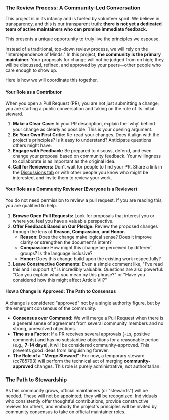 ### The Review Process: A Community-Led Conversation

This project is in its infancy and is fueled by volunteer spirit. We believe in transparency, and this is our transparent truth: **there is not yet a dedicated team of active maintainers who can promise immediate feedback.**

This presents a unique opportunity to truly live the principles we espouse.

Instead of a traditional, top-down review process, we will rely on the "Interdependence of Minds." In this project, **the community is the primary maintainer.** Your proposals for change will not be judged from on high; they will be discussed, refined, and approved by your peers—other people who care enough to show up.

Here is how we will coordinate this together.

#### Your Role as a Contributor

When you open a Pull Request (PR), you are not just submitting a change; you are starting a public conversation and taking on the role of its initial steward.

1. **Make a Clear Case:** In your PR description, explain the 'why' behind your change as clearly as possible. This is your opening argument.
2. **Be Your Own First Critic:** Re-read your changes. Does it align with the project's principles? Is it easy to understand? Anticipate questions others might have.
3. **Engage with Feedback:** Be prepared to discuss, defend, and even change your proposal based on community feedback. Your willingness to collaborate is as important as the original idea.
4. **Call for Reviewers:** Don't wait for people to find your PR. Share a link in the [Discussions tab](https://github.com/cc785793/humanity-os/discussions) or with other people you know who might be interested, and invite them to review your work.

#### Your Role as a Community Reviewer (Everyone is a Reviewer)

You do not need permission to review a pull request. If you are reading this, you are qualified to help.

1. **Browse Open Pull Requests:** Look for proposals that interest you or where you feel you have a valuable perspective.
2. **Offer Feedback Based on Our Pledge:** Review the proposed changes through the lens of **Reason, Compassion, and Honor.**
    - **Reason:** Does the change make logical sense? Does it improve clarity or strengthen the document's intent?
    - **Compassion:** How might this change be perceived by different groups? Is the language inclusive?
    - **Honor:** Does this change build upon the existing work respectfully?
3. **Leave Constructive Comments:** Even a simple comment like, "I've read this and I support it," is incredibly valuable. Questions are also powerful: "Can you explain what you mean by this phrase?" or "Have you considered how this might affect Article VII?"

#### How a Change Is Approved: The Path to Consensus

A change is considered "approved" not by a single authority figure, but by the emergent consensus of the community.

- **Consensus over Command:** We will merge a Pull Request when there is a general sense of agreement from several community members and no strong, unresolved objections.
- **Time as a Factor:** If a PR receives several approvals (`+1`s, positive comments) and has no substantive objections for a reasonable period (e.g., **7-14 days**), it will be considered community-approved. This prevents good ideas from languishing forever.
- **The Role of a "Merge Steward":** For now, a temporary steward (cc785793) will perform the technical act of merging **community-approved** changes. This role is purely administrative, not authoritarian.

### The Path to Stewardship

As this community grows, official maintainers (or "stewards") will be needed. These will not be appointed; they will be recognized. Individuals who consistently offer thoughtful contributions, provide constructive reviews for others, and embody the project's principles will be invited by community consensus to take on official maintainer roles.
